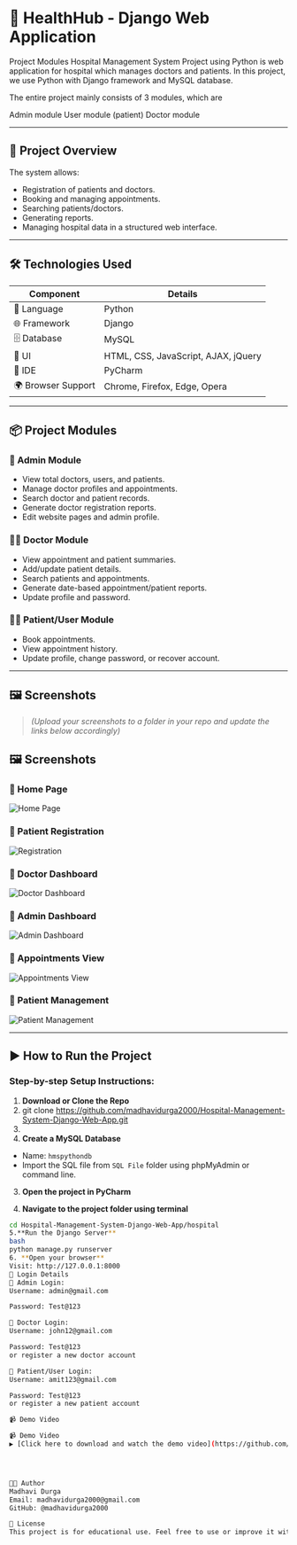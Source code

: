 # 🏥 HealthHub - Django Web Application

Project Modules
Hospital Management System Project using Python is web application for hospital which manages doctors and patients. In this project, we use Python with Django framework and MySQL database.

The entire project mainly consists of 3 modules, which are

Admin module
User module (patient)
Doctor module

---

## 🚀 Project Overview

The system allows:

- Registration of patients and doctors.
- Booking and managing appointments.
- Searching patients/doctors.
- Generating reports.
- Managing hospital data in a structured web interface.

---

## 🛠️ Technologies Used

| Component        | Details                        |
|------------------|-------------------------------|
| 🐍 Language       | Python                        |
| 🌐 Framework      | Django                        |
| 🗄️ Database       | MySQL                         |
| 🎨 UI             | HTML, CSS, JavaScript, AJAX, jQuery |
| 🧠 IDE            | PyCharm                       |
| 🌍 Browser Support| Chrome, Firefox, Edge, Opera |

---

## 📦 Project Modules

### 🔐 Admin Module
- View total doctors, users, and patients.
- Manage doctor profiles and appointments.
- Search doctor and patient records.
- Generate doctor registration reports.
- Edit website pages and admin profile.

### 👨‍⚕️ Doctor Module
- View appointment and patient summaries.
- Add/update patient details.
- Search patients and appointments.
- Generate date-based appointment/patient reports.
- Update profile and password.

### 👨‍💼 Patient/User Module
- Book appointments.
- View appointment history.
- Update profile, change password, or recover account.

---

## 🖼️ Screenshots

> *(Upload your screenshots to a folder in your repo and update the links below accordingly)*

## 🖼️ Screenshots

### 🔹 Home Page  
![Home Page](screenshots/Hospital-Management-System-1020x1536%201.png)

### 🔹 Patient Registration  
![Registration](screenshots/HMS-Patient-Registration-1536x1172%203.png)

### 🔹 Doctor Dashboard  
![Doctor Dashboard](screenshots/Hospital-Management-System-Dashboard-9-1536x804%204.png)

### 🔹 Admin Dashboard  
![Admin Dashboard](screenshots/Hospital-Management-System-Dashboard-1536x730%205.png)

### 🔹 Appointments View  
![Appointments View](screenshots/Hospital-Management-System-Dashboard-7-1024x486%206.png)

### 🔹 Patient Management  
![Patient Management](screenshots/Hospital-Management-System-Dashboard-6-1024x486%207.png)


---

## ▶️ How to Run the Project

### Step-by-step Setup Instructions:

1. **Download or Clone the Repo**
2. git clone https://github.com/madhavidurga2000/Hospital-Management-System-Django-Web-App.git
3. 
2. **Create a MySQL Database**  
- Name: `hmspythondb`
- Import the SQL file from `SQL File` folder using phpMyAdmin or command line.

3. **Open the project in PyCharm**

4. **Navigate to the project folder using terminal**  
```bash
cd Hospital-Management-System-Django-Web-App/hospital
5.**Run the Django Server**
bash
python manage.py runserver
6. **Open your browser**
Visit: http://127.0.0.1:8000
🔑 Login Details
🔸 Admin Login:
Username: admin@gmail.com

Password: Test@123

🔸 Doctor Login:
Username: john12@gmail.com

Password: Test@123
or register a new doctor account

🔸 Patient/User Login:
Username: amit123@gmail.com

Password: Test@123
or register a new patient account

📹 Demo Video

📹 Demo Video  
▶️ [Click here to download and watch the demo video](https://github.com/madhavidurga2000/HealthHub-Django-webapp/blob/main/demo.mp4)




👩‍💻 Author
Madhavi Durga
Email: madhavidurga2000@gmail.com
GitHub: @madhavidurga2000

📄 License
This project is for educational use. Feel free to use or improve it with credit.


 
